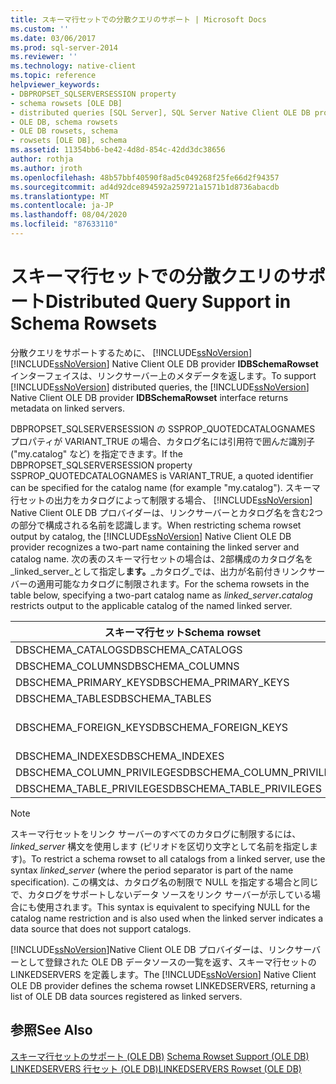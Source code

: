 ```yaml
---
title: スキーマ行セットでの分散クエリのサポート | Microsoft Docs
ms.custom: ''
ms.date: 03/06/2017
ms.prod: sql-server-2014
ms.reviewer: ''
ms.technology: native-client
ms.topic: reference
helpviewer_keywords:
- DBPROPSET_SQLSERVERSESSION property
- schema rowsets [OLE DB]
- distributed queries [SQL Server], SQL Server Native Client OLE DB provider
- OLE DB, schema rowsets
- OLE DB rowsets, schema
- rowsets [OLE DB], schema
ms.assetid: 11354bb6-be42-4d8d-854c-42dd3dc38656
author: rothja
ms.author: jroth
ms.openlocfilehash: 48b57bbf40590f8ad5c049268f25fe66d2f94357
ms.sourcegitcommit: ad4d92dce894592a259721a1571b1d8736abacdb
ms.translationtype: MT
ms.contentlocale: ja-JP
ms.lasthandoff: 08/04/2020
ms.locfileid: "87633110"
---
```

# <a name="distributed-query-support-in-schema-rowsets"></a><span data-ttu-id="60945-102">スキーマ行セットでの分散クエリのサポート</span><span class="sxs-lookup"><span data-stu-id="60945-102">Distributed Query Support in Schema Rowsets</span></span>
  <span data-ttu-id="60945-103">分散クエリをサポートするために、 [!INCLUDE[ssNoVersion](../../../includes/ssnoversion-md.md)] [!INCLUDE[ssNoVersion](../../../includes/ssnoversion-md.md)] Native Client OLE DB provider **IDBSchemaRowset**インターフェイスは、リンクサーバー上のメタデータを返します。</span><span class="sxs-lookup"><span data-stu-id="60945-103">To support [!INCLUDE[ssNoVersion](../../../includes/ssnoversion-md.md)] distributed queries, the [!INCLUDE[ssNoVersion](../../../includes/ssnoversion-md.md)] Native Client OLE DB provider **IDBSchemaRowset** interface returns metadata on linked servers.</span></span>  
  
 <span data-ttu-id="60945-104">DBPROPSET_SQLSERVERSESSION の SSPROP_QUOTEDCATALOGNAMES プロパティが VARIANT_TRUE の場合、カタログ名には引用符で囲んだ識別子 ("my.catalog" など) を指定できます。</span><span class="sxs-lookup"><span data-stu-id="60945-104">If the DBPROPSET_SQLSERVERSESSION property SSPROP_QUOTEDCATALOGNAMES is VARIANT_TRUE, a quoted identifier can be specified for the catalog name (for example "my.catalog").</span></span> <span data-ttu-id="60945-105">スキーマ行セットの出力をカタログによって制限する場合、 [!INCLUDE[ssNoVersion](../../../includes/ssnoversion-md.md)] Native Client OLE DB プロバイダーは、リンクサーバーとカタログ名を含む2つの部分で構成される名前を認識します。</span><span class="sxs-lookup"><span data-stu-id="60945-105">When restricting schema rowset output by catalog, the [!INCLUDE[ssNoVersion](../../../includes/ssnoversion-md.md)] Native Client OLE DB provider recognizes a two-part name containing the linked server and catalog name.</span></span> <span data-ttu-id="60945-106">次の表のスキーマ行セットの場合は、2部構成のカタログ名を_linked_server_として指定し**ます。**_カタログ_では、出力が名前付きリンクサーバーの適用可能なカタログに制限されます。</span><span class="sxs-lookup"><span data-stu-id="60945-106">For the schema rowsets in the table below, specifying a two-part catalog name as _linked_server_**.**_catalog_ restricts output to the applicable catalog of the named linked server.</span></span>  
  
|<span data-ttu-id="60945-107">スキーマ行セット</span><span class="sxs-lookup"><span data-stu-id="60945-107">Schema rowset</span></span>|<span data-ttu-id="60945-108">カタログの制限</span><span class="sxs-lookup"><span data-stu-id="60945-108">Catalog restriction</span></span>|  
|-------------------|-------------------------|  
|<span data-ttu-id="60945-109">DBSCHEMA_CATALOGS</span><span class="sxs-lookup"><span data-stu-id="60945-109">DBSCHEMA_CATALOGS</span></span>|<span data-ttu-id="60945-110">CATALOG_NAME</span><span class="sxs-lookup"><span data-stu-id="60945-110">CATALOG_NAME</span></span>|  
|<span data-ttu-id="60945-111">DBSCHEMA_COLUMNS</span><span class="sxs-lookup"><span data-stu-id="60945-111">DBSCHEMA_COLUMNS</span></span>|<span data-ttu-id="60945-112">TABLE_CATALOG</span><span class="sxs-lookup"><span data-stu-id="60945-112">TABLE_CATALOG</span></span>|  
|<span data-ttu-id="60945-113">DBSCHEMA_PRIMARY_KEYS</span><span class="sxs-lookup"><span data-stu-id="60945-113">DBSCHEMA_PRIMARY_KEYS</span></span>|<span data-ttu-id="60945-114">TABLE_CATALOG</span><span class="sxs-lookup"><span data-stu-id="60945-114">TABLE_CATALOG</span></span>|  
|<span data-ttu-id="60945-115">DBSCHEMA_TABLES</span><span class="sxs-lookup"><span data-stu-id="60945-115">DBSCHEMA_TABLES</span></span>|<span data-ttu-id="60945-116">TABLE_CATALOG</span><span class="sxs-lookup"><span data-stu-id="60945-116">TABLE_CATALOG</span></span>|  
|<span data-ttu-id="60945-117">DBSCHEMA_FOREIGN_KEYS</span><span class="sxs-lookup"><span data-stu-id="60945-117">DBSCHEMA_FOREIGN_KEYS</span></span>|<span data-ttu-id="60945-118">PK_TABLE_CATALOG FK_TABLE_CATALOG</span><span class="sxs-lookup"><span data-stu-id="60945-118">PK_TABLE_CATALOG FK_TABLE_CATALOG</span></span>|  
|<span data-ttu-id="60945-119">DBSCHEMA_INDEXES</span><span class="sxs-lookup"><span data-stu-id="60945-119">DBSCHEMA_INDEXES</span></span>|<span data-ttu-id="60945-120">TABLE_CATALOG</span><span class="sxs-lookup"><span data-stu-id="60945-120">TABLE_CATALOG</span></span>|  
|<span data-ttu-id="60945-121">DBSCHEMA_COLUMN_PRIVILEGES</span><span class="sxs-lookup"><span data-stu-id="60945-121">DBSCHEMA_COLUMN_PRIVILEGES</span></span>|<span data-ttu-id="60945-122">TABLE_CATALOG</span><span class="sxs-lookup"><span data-stu-id="60945-122">TABLE_CATALOG</span></span>|  
|<span data-ttu-id="60945-123">DBSCHEMA_TABLE_PRIVILEGES</span><span class="sxs-lookup"><span data-stu-id="60945-123">DBSCHEMA_TABLE_PRIVILEGES</span></span>|<span data-ttu-id="60945-124">TABLE_CATALOG</span><span class="sxs-lookup"><span data-stu-id="60945-124">TABLE_CATALOG</span></span>|  
  
> [!NOTE]  
>  <span data-ttu-id="60945-125">スキーマ行セットをリンク サーバーのすべてのカタログに制限するには、*linked_server* 構文を使用します (ピリオドを区切り文字として名前を指定します)。</span><span class="sxs-lookup"><span data-stu-id="60945-125">To restrict a schema rowset to all catalogs from a linked server, use the syntax *linked_server* (where the period separator is part of the name specification).</span></span> <span data-ttu-id="60945-126">この構文は、カタログ名の制限で NULL を指定する場合と同じで、カタログをサポートしないデータ ソースをリンク サーバーが示している場合にも使用されます。</span><span class="sxs-lookup"><span data-stu-id="60945-126">This syntax is equivalent to specifying NULL for the catalog name restriction and is also used when the linked server indicates a data source that does not support catalogs.</span></span>  
  
 <span data-ttu-id="60945-127">[!INCLUDE[ssNoVersion](../../../includes/ssnoversion-md.md)]Native Client OLE DB プロバイダーは、リンクサーバーとして登録された OLE DB データソースの一覧を返す、スキーマ行セットの LINKEDSERVERS を定義します。</span><span class="sxs-lookup"><span data-stu-id="60945-127">The [!INCLUDE[ssNoVersion](../../../includes/ssnoversion-md.md)] Native Client OLE DB provider defines the schema rowset LINKEDSERVERS, returning a list of OLE DB data sources registered as linked servers.</span></span>  
  
## <a name="see-also"></a><span data-ttu-id="60945-128">参照</span><span class="sxs-lookup"><span data-stu-id="60945-128">See Also</span></span>  
 <span data-ttu-id="60945-129">[スキーマ行セットのサポート &#40;OLE DB&#41;](schema-rowset-support-ole-db.md) </span><span class="sxs-lookup"><span data-stu-id="60945-129">[Schema Rowset Support &#40;OLE DB&#41;](schema-rowset-support-ole-db.md) </span></span>  
 [<span data-ttu-id="60945-130">LINKEDSERVERS 行セット &#40;OLE DB&#41;</span><span class="sxs-lookup"><span data-stu-id="60945-130">LINKEDSERVERS Rowset &#40;OLE DB&#41;</span></span>](schema-rowsets-linkedservers-rowset.md)  
  
  

